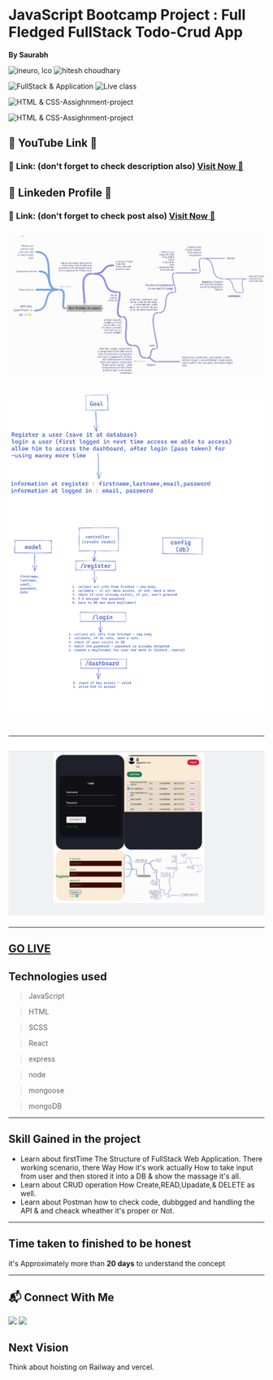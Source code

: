 


# JavaScript Bootcamp Project : Full Fledged FullStack Todo-Crud App

**By Saurabh**

![ineuro, lco](https://img.shields.io/badge/iNeuron-LCO-green)
![hitesh choudhary](https://img.shields.io/badge/Hitesh--Choudhary-Full--stack--JS--bootcamp-red)

![FullStack & Application](https://img.shields.io/badge/FullStack-Application-orange)
![Live class](https://img.shields.io/badge/LIVE--CLASS-PROJECT--lightgrey)

![HTML & CSS-Assighnment-project](https://img.shields.io/badge/HTML--CSS--Javascript--React--Express--Node--MongoDB-red)

![HTML & CSS-Assighnment-project](https://img.shields.io/badge/-Ineuron--Assignment-blue)

## 🛑 YouTube Link 🛑
### 📌 **Link: (don't forget to check description also)** <a href="https://youtu.be/Kz_q610hY7k">**Visit Now** 🚀</a>

## 🛑 Linkeden Profile 🛑
### 📌 **Link: (don't forget to check post also)** <a href="https://www.linkedin.com/in/sourabh-pande-412170224/">**Visit Now** 🚀</a>



## ![image](./Images/Screenshot%202023-01-30%20125124.png)

## ![image](./Images/excalidraw.png)

## ![image](./Images/Screenshot%202023-01-31%20131814.png)


---

## [GO LIVE](https://todo-crud-mern-application-kvk3.vercel.app/)

## Technologies used

> JavaScript

> HTML

> SCSS

> React

> express

> node

> mongoose

> mongoDB

---
## **Skill Gained in the project**
-  Learn about firstTime The Structure of FullStack Web Application. There working scenario, there Way How it's work actually How to take input from user and then stored it into a DB
& show the massage it's all.
-  Learn about CRUD operation How Create,READ,Upadate,& DELETE as well.
-  Learn about Postman how to check code, dubbgged and handling the API & and cheack wheather it's proper or Not.


****

## **Time taken to finished to be honest**

 it's Approximately more than **20 days** to understand the concept

---

## 📬 Connect With Me


[ <img src= "https://img.shields.io/badge/LinkedIn-0077B5?style=for-the-badge&logo=linkedin&logoColor=white" />](https://www.linkedin.com/in/sourabh-pande-412170224/) 
[ <img src= "https://img.shields.io/badge/Hashnode-2962FF?style=for-the-badge&logo=hashnode&logoColor=white" />](https://saurabh532.hashnode.dev/)


## **Next Vision**
Think about hoisting on Railway and vercel. 
